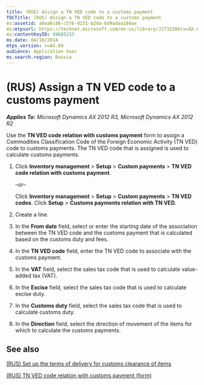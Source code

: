 ```yaml
---
title: (RUS) Assign a TN VED code to a customs payment
TOCTitle: (RUS) Assign a TN VED code to a customs payment
ms:assetid: a8aa6c88-c5f6-4231-b2da-6d9adaa184ae
ms:mtpsurl: https://technet.microsoft.com/en-us/library/JJ733266(v=AX.60)
ms:contentKeyID: 49685233
ms.date: 04/18/2014
mtps_version: v=AX.60
audience: Application User
ms.search.region: Russia
---
```


# (RUS) Assign a TN VED code to a customs payment 


_**Applies To:** Microsoft Dynamics AX 2012 R3, Microsoft Dynamics AX 2012 R2_

Use the **TN VED code relation with customs payment** form to assign a Commodities Classification Code of the Foreign Economic Activity (TN VED) code to customs payments. The TN VED code that is assigned is used to calculate customs payments.

1.  Click **Inventory management** \> **Setup** \> **Custom payments** \> **TN VED code relation with customs payment**.
    
    –or–
    
    Click **Inventory management** \> **Setup** \> **Custom payments** \> **TN VED codes**. Click **Setup** \> **Customs payments relation with TN VED**.

2.  Create a line.

3.  In the **From date** field, select or enter the starting date of the association between the TN VED code and the customs payment that is calculated based on the customs duty and fees.

4.  In the **TN VED code** field, enter the TN VED code to associate with the customs payment.

5.  In the **VAT** field, select the sales tax code that is used to calculate value-added tax (VAT).

6.  In the **Excise** field, select the sales tax code that is used to calculate excise duty.

7.  In the **Customs duty** field, select the sales tax code that is used to calculate customs duty.

8.  In the **Direction** field, select the direction of movement of the items for which to calculate the customs payments.

## See also

[(RUS) Set up the terms of delivery for customs clearance of items](rus-set-up-the-terms-of-delivery-for-customs-clearance-of-items.md)

[(RUS) TN VED code relation with customs payment (form)](https://technet.microsoft.com/en-us/library/jj711418\(v=ax.60\))

  


